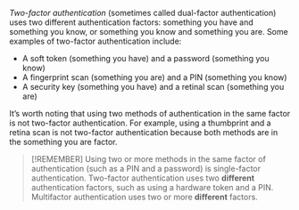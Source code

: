 *Two-factor authentication* (sometimes called dual-factor authentication) uses two different authentication factors: something you have and something you know, or something you know and something you are. Some examples of two-factor authentication include:

* A soft token (something you have) and a password (something you know) 
* A fingerprint scan (something you are) and a PIN (something you know) 
* A security key (something you have) and a retinal scan (something you are)

It’s worth noting that using two methods of authentication in the same factor is not two-factor authentication. For example, using a thumbprint and a retina scan is not two-factor authentication because both methods are in the something you are factor. 

> [!REMEMBER]
> Using two or more methods in the same factor of authentication (such as a PIN and a password) is single-factor authentication. Two-factor authentication uses two **different** authentication factors, such as using a hardware token and a PIN. Multifactor authentication uses two or more **different** factors.


